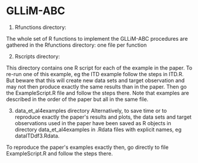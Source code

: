 # GLLiM-ABC

1) Rfunctions directory:
  
The whole set of R functions to implement the GLLiM-ABC procedures are gathered
in the Rfunctions directory: one file per function 

2) Rscripts directory:
  
This directory contains one R script for each of the example in the paper. To re-run 
one of this example, eg the ITD example follow the steps in ITD.R. But beware that this 
will create new data sets and target observation and may not then produce exactly the same results than in the paper. Then go the ExampleScript.R file and follow the steps there. Note that examples are described in the order of the paper but all in the same file. 

3) data_et_al4examples directory
Alternatively, to save time or to reproduce exactly the paper's results and plots,
the data sets and target observations used in the paper have been saved  as R objects 
in directory data_et_al4examples in .Rdata files with explicit names, eg dataITDdf3.Rdata.

To reproduce the paper's examples exactly then, go directly to file ExampleScript.R
and follow the steps there. 
